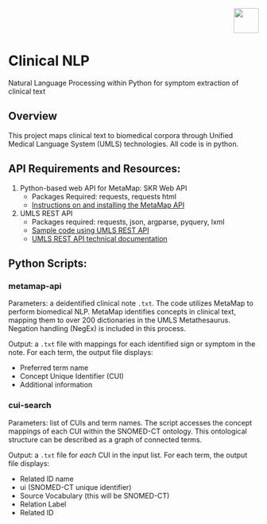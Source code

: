 
<div id="header" align="right">
  <img src="https://media.giphy.com/media/KAq5w47R9rmTuvWOWa/giphy.gif" width="50"/>
</div>

# Clinical NLP 

Natural Language Processing within Python for symptom extraction of clinical text


## Overview
This project maps clinical text to biomedical corpora through Unified Medical Language System (UMLS) technologies. All code is in python. 

## API Requirements and Resources:  
1.	Python-based web API for MetaMap: SKR Web API 
      -  Packages Required: requests, requests html
      - [Instructions on and installing the MetaMap API](https://github.com/lhncbc/skr_web_python_api)
2.    UMLS REST API 
      - Packages required: requests, json, argparse, pyquery, lxml 
      - [Sample code using UMLS REST API](https://github.com/HHS/uts-rest-api/tree/master/samples/python)
      - [UMLS REST API technical documentation](https://documentation.uts.nlm.nih.gov/rest/home.html)

## Python Scripts: 

### **metamap-api** 

Parameters: a deidentified clinical note `.txt`. The code utilizes MetaMap to perform biomedical NLP. MetaMap identifies concepts in clinical text, mapping them to over 200 dictionaries in the UMLS Metathesaurus. Negation handling (NegEx) is included in this process. 

Output: a `.txt` file with  mappings for each identified sign or symptom in the note. For each term, the output file displays: 
- Preferred term name 
- Concept Unique Identifier (CUI) 
- Additional information



### **cui-search**
Parameters: list of CUIs and term names. The script accesses the concept mappings of each CUI within the SNOMED-CT ontology. This ontological structure can be described as a graph of connected terms. 

Output: a `.txt` file for *each* CUI in the input list. For each term, the output file displays: 
- Related ID name
- ui (SNOMED-CT unique identifier) 
- Source Vocabulary (this will be SNOMED-CT) 
- Relation Label
- Related ID 



